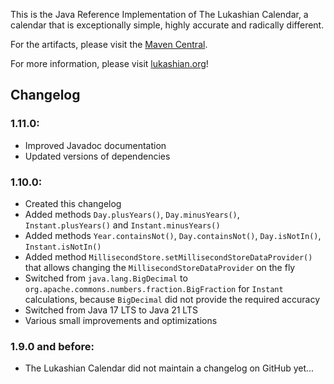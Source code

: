 This is the Java Reference Implementation of The Lukashian Calendar, a calendar that is exceptionally simple, highly accurate and radically different.

For the artifacts, please visit the [Maven Central](https://central.sonatype.com/artifact/org.lukashian/lukashian).

For more information, please visit [lukashian.org](https://www.lukashian.org)!

## Changelog

### 1.11.0:
- Improved Javadoc documentation
- Updated versions of dependencies

### 1.10.0:
- Created this changelog
- Added methods `Day.plusYears()`, `Day.minusYears()`, `Instant.plusYears()` and `Instant.minusYears()`
- Added methods `Year.containsNot()`, `Day.containsNot()`, `Day.isNotIn()`, `Instant.isNotIn()`
- Added method `MillisecondStore.setMillisecondStoreDataProvider()` that allows changing the `MillisecondStoreDataProvider` on the fly
- Switched from `java.lang.BigDecimal` to `org.apache.commons.numbers.fraction.BigFraction` for `Instant` calculations, because `BigDecimal` did not provide the required accuracy
- Switched from Java 17 LTS to Java 21 LTS
- Various small improvements and optimizations

### 1.9.0 and before:
- The Lukashian Calendar did not maintain a changelog on GitHub yet...
